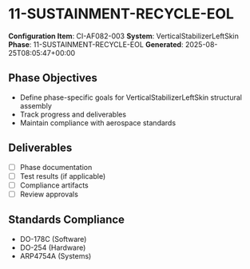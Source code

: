 # 11-SUSTAINMENT-RECYCLE-EOL

**Configuration Item**: CI-AF082-003
**System**: VerticalStabilizerLeftSkin
**Phase**: 11-SUSTAINMENT-RECYCLE-EOL
**Generated**: 2025-08-25T08:05:47+00:00

## Phase Objectives
- Define phase-specific goals for VerticalStabilizerLeftSkin structural assembly
- Track progress and deliverables
- Maintain compliance with aerospace standards

## Deliverables
- [ ] Phase documentation
- [ ] Test results (if applicable)
- [ ] Compliance artifacts
- [ ] Review approvals

## Standards Compliance
- DO-178C (Software)
- DO-254 (Hardware)
- ARP4754A (Systems)


